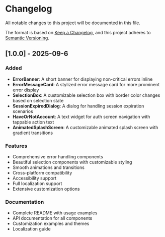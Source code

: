 # Changelog

All notable changes to this project will be documented in this file.

The format is based on [Keep a Changelog](https://keepachangelog.com/en/1.0.0/),
and this project adheres to [Semantic Versioning](https://semver.org/spec/v2.0.0.html).

## [1.0.0] - 2025-09-6

### Added
- **ErrorBanner**: A short banner for displaying non-critical errors inline
- **ErrorMessageCard**: A stylized error message card for more prominent error display
- **SelectionBox**: A customizable selection box with border color changes based on selection state
- **SessionExpiredDialog**: A dialog for handling session expiration scenarios
- **HaveOrNotAccount**: A text widget for auth screen navigation with tappable action text
- **AnimatedSplashScreen**: A customizable animated splash screen with gradient transitions

### Features
- Comprehensive error handling components
- Beautiful selection components with customizable styling
- Smooth animations and transitions
- Cross-platform compatibility
- Accessibility support
- Full localization support
- Extensive customization options

### Documentation
- Complete README with usage examples
- API documentation for all components
- Customization examples and themes
- Localization guide
